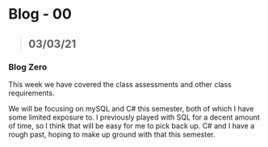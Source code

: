 # Blog - 00
> ## 03/03/21
### Blog Zero

This week we have covered the class assessments and other class requirements.

We will be focusing on mySQL and C# this semester, both of which I have some limited exposure to. I previously played with SQL for a decent amount of time, so I think that will be easy for me to pick back up. C# and I have a rough past, hoping to make up ground with that this semester.
